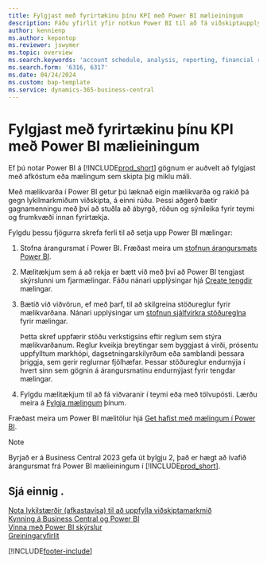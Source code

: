 ```yaml
---
title: Fylgjast með fyrirtækinu þínu KPI með Power BI mælieiningum
description: Fáðu yfirlit yfir notkun Power BI til að fá viðskiptaupplýsingar og afköst frá Business Central gögnunum þínum.
author: kennienp
ms.author: kepontop
ms.reviewer: jswymer
ms.topic: overview
ms.search.keywords: 'account schedule, analysis, reporting, financial report, business intelligence, KPI'
ms.search.form: '6316, 6317'
ms.date: 04/24/2024
ms.custom: bap-template
ms.service: dynamics-365-business-central
---
```


# Fylgjast með fyrirtækinu þínu KPI með Power BI mælieiningum

Ef þú notar Power BI á [!INCLUDE[prod_short](includes/prod_short.md)] gögnum er auðvelt að fylgjast með afköstum eða mælingum sem skipta þig miklu máli.

Með mælikvarða í Power BI getur þú læknað eigin mælikvarða og rakið þá gegn lykilmarkmiðum viðskipta, á einni rúðu. Þessi aðgerð bætir gagnamenningu með því að stuðla að ábyrgð, röðun og sýnileika fyrir teymi og frumkvæði innan fyrirtækja.

Fylgdu þessu fjögurra skrefa ferli til að setja upp Power BI mælingar:

1. Stofna árangursmat í Power BI. Fræðast meira um [stofnun árangursmats Power BI](/power-bi/create-reports/service-goals-create).  
2. Mælitækjum sem á að rekja er bætt við með því að Power BI tengjast skýrslunni um fjarmælingar. Fáðu nánari upplýsingar hjá [Create tengdir](/power-bi/create-reports/service-goals-create-connected) mælingar.  
3. Bætið við viðvörun, ef með þarf, til að skilgreina stöðureglur fyrir mælikvarðana. Nánari upplýsingar um [stofnun sjálfvirkra stöðureglna](/power-bi/create-reports/service-metrics-status-rules) fyrir mælingar.  

    Þetta skref uppfærir stöðu verkstigsins eftir reglum sem stýra mælikvarðanum. Reglur kveikja breytingar sem byggjast á virði, prósentu uppfylltum markhópi, dagsetningarskilyrðum eða samblandi þessara þriggja, sem gerir reglurnar fjölhæfar. Þessar stöðureglur endurnýja í hvert sinn sem gögnin á árangursmatinu endurnýjast fyrir tengdar mælingar.
4. Fylgdu mælitækjum til að fá viðvaranir í teymi eða með tölvupósti. Lærðu meira á [Fylgja mælingum](/power-bi/create-reports/service-metrics-follow) þínum.  

Fræðast meira um Power BI mælitölur hjá [Get hafist með mælingum í Power BI](/power-bi/create-reports/service-goals-introduction).

> [!NOTE]
> Byrjað er á Business Central 2023 gefa út bylgju 2, það er hægt að ívafið árangursmat frá Power BI mælieiningum í [!INCLUDE[prod_short](includes/prod_short.md)].

## Sjá einnig .

[Nota lykilstærðir (afkastavísa) til að uppfylla viðskiptamarkmið](analytics-about-kpis.md)  
[Kynning á Business Central og Power BI](admin-powerbi.md)  
[Vinna með Power BI skýrslur](across-working-with-powerbi.md)  
[Greiningaryfirlit](reports-bi-reporting.md)  

[!INCLUDE[footer-include](includes/footer-banner.md)]
